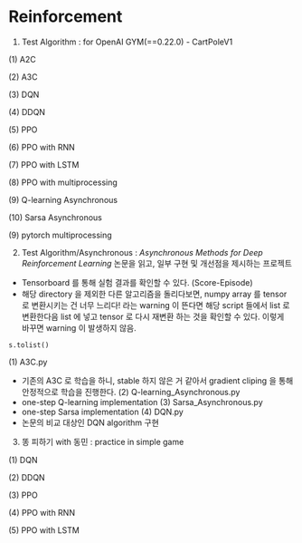 # Reinforcement

1. Test Algorithm 
 : for OpenAI GYM(==0.22.0) - CartPoleV1
 
 (1) A2C
 
 (2) A3C

 (3) DQN

 (4) DDQN
 
 (5) PPO
 
 (6) PPO with RNN
 
 (7) PPO with LSTM
 
 (8) PPO with multiprocessing

 (9) Q-learning Asynchronous

 (10) Sarsa Asynchronous
 
 (9) pytorch multiprocessing
 
2. Test Algorithm/Asynchronous
  : *Asynchronous Methods for Deep Reinforcement Learning* 논문을 읽고, 일부 구현 및 개선점을 제시하는 프로젝트

  - Tensorboard 를 통해 실험 결과를 확인할 수 있다. (Score-Episode)
  - 해당 directory 을 제외한 다른 알고리즘을 돌리다보면, numpy array 를 tensor 로 변환시키는 건 너무 느리다! 라는 warning 이 뜬다면 해당 script 들에서 list 로 변환한다음 list 에 넣고 tensor 로 다시 재변환 하는 것을 확인할 수 있다. 이렇게 바꾸면 warning 이 발생하지 않음. 

```
s.tolist()
```
  

  (1) A3C.py
  - 기존의 A3C 로 학습을 하니, stable 하지 않은 거 같아서 gradient cliping 을 통해 안정적으로 학습을 진행한다.
  (2) Q-learning_Asynchronous.py
  - one-step Q-learning implementation
  (3) Sarsa_Asynchronous.py
  - one-step Sarsa implementation
  (4) DQN.py
  - 논문의 비교 대상인 DQN algorithm 구현
 

3. 똥 피하기 with 동민
  : practice in simple game
  
  (1) DQN
  
  (2) DDQN
  
  (3) PPO
  
  (4) PPO with RNN
  
  (5) PPO with LSTM
  
  
  
  
  
